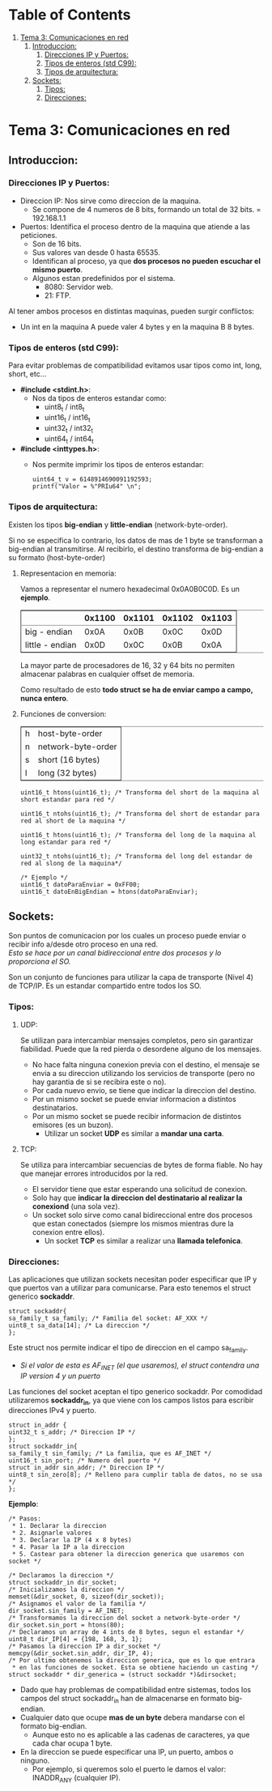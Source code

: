 
# Table of Contents

1.  [Tema 3: Comunicaciones en red](#orgee4ead1)
    1.  [Introduccion:](#orgf90fccc)
        1.  [Direcciones IP y Puertos:](#org9283a51)
        2.  [Tipos de enteros (std C99):](#orgd34b6dc)
        3.  [Tipos de arquitectura:](#org11bfed9)
    2.  [Sockets:](#org93ca994)
        1.  [Tipos:](#org6747746)
        2.  [Direcciones:](#org2a45751)


<a id="orgee4ead1"></a>

# Tema 3: Comunicaciones en red


<a id="orgf90fccc"></a>

## Introduccion:


<a id="org9283a51"></a>

### Direcciones IP y Puertos:

-   Direccion IP: Nos sirve como direccion de la maquina.
    -   Se compone de 4 numeros de 8 bits, formando un total de
        32 bits.
        = 192.168.1.1
-   Puertos: Identifica el proceso dentro de la maquina que 
    atiende a las peticiones.
    -   Son de 16 bits.
    -   Sus valores van desde 0 hasta 65535.
    -   Identifican al proceso, ya que **dos procesos no pueden**
        **escuchar el mismo puerto**.
    -   Algunos estan predefinidos por el sistema.
        -   8080: Servidor web.
        -   21: FTP.

Al tener ambos procesos en distintas maquinas, pueden surgir
conflictos:

-   Un int en la maquina A puede valer 4 bytes y en la maquina B
    8 bytes.


<a id="orgd34b6dc"></a>

### Tipos de enteros (std C99):

Para evitar problemas de compatibilidad evitamos usar tipos como
int, long, short, etc&#x2026;

-   **#include <stdint.h>**:
    -   Nos da tipos de enteros estandar como:
        -   uint8<sub>t</sub> / int8<sub>t</sub>
        -   uint16<sub>t</sub> / int16<sub>t</sub>
        -   uint32<sub>t</sub> / int32<sub>t</sub>
        -   uint64<sub>t</sub> / int64<sub>t</sub>
-   **#include <inttypes.h>**:
    -   Nos permite imprimir los tipos de enteros estandar:
        
            uint64_t v = 6148914690091192593;
            printf("Valor = %"PRIu64" \n";


<a id="org11bfed9"></a>

### Tipos de arquitectura:

Existen los tipos **big-endian** y **little-endian** (network-byte-order).

Si no se especifica lo contrario, los datos de mas de 1 byte se
transforman a big-endian al transmitirse.
Al recibirlo, el destino transforma de big-endian a su formato
(host-byte-order)

1.  Representacion en memoria:

    Vamos a representar el numero hexadecimal 0x0A0B0C0D. Es un **ejemplo**.
    
    <table border="2" cellspacing="0" cellpadding="6" rules="groups" frame="hsides">
    
    
    <colgroup>
    <col  class="org-left" />
    
    <col  class="org-right" />
    
    <col  class="org-right" />
    
    <col  class="org-right" />
    
    <col  class="org-right" />
    </colgroup>
    <thead>
    <tr>
    <th scope="col" class="org-left">&#xa0;</th>
    <th scope="col" class="org-right">0x1100</th>
    <th scope="col" class="org-right">0x1101</th>
    <th scope="col" class="org-right">0x1102</th>
    <th scope="col" class="org-right">0x1103</th>
    </tr>
    </thead>
    
    <tbody>
    <tr>
    <td class="org-left">big - endian</td>
    <td class="org-right">0x0A</td>
    <td class="org-right">0x0B</td>
    <td class="org-right">0x0C</td>
    <td class="org-right">0x0D</td>
    </tr>
    
    
    <tr>
    <td class="org-left">little - endian</td>
    <td class="org-right">0x0D</td>
    <td class="org-right">0x0C</td>
    <td class="org-right">0x0B</td>
    <td class="org-right">0x0A</td>
    </tr>
    </tbody>
    </table>
    
    La mayor parte de procesadores de 16, 32 y 64 bits no permiten almacenar
    palabras en cualquier offset de memoria.
    
    Como resultado de esto **todo struct se ha de enviar campo a campo, nunca entero**.

2.  Funciones de conversion:

    <table border="2" cellspacing="0" cellpadding="6" rules="groups" frame="hsides">
    
    
    <colgroup>
    <col  class="org-left" />
    
    <col  class="org-left" />
    </colgroup>
    <tbody>
    <tr>
    <td class="org-left">h</td>
    <td class="org-left">host-byte-order</td>
    </tr>
    
    
    <tr>
    <td class="org-left">n</td>
    <td class="org-left">network-byte-order</td>
    </tr>
    
    
    <tr>
    <td class="org-left">s</td>
    <td class="org-left">short (16 bytes)</td>
    </tr>
    
    
    <tr>
    <td class="org-left">l</td>
    <td class="org-left">long (32 bytes)</td>
    </tr>
    </tbody>
    </table>
    
        uint16_t htons(uint16_t); /* Transforma del short de la maquina al short estandar para red */
        
        uint16_t ntohs(uint16_t); /* Transforma del short de estandar para red al short de la maquina */
        
        uint16_t htons(uint16_t); /* Transforma del long de la maquina al long estandar para red */
        
        uint32_t ntohs(uint16_t); /* Transforma del long del estandar de red al slong de la maquina*/
        
        /* Ejemplo */
        uint16_t datoParaEnviar = 0xFF00;
        uint16_t datoEnBigEndian = htons(datoParaEnviar);     


<a id="org93ca994"></a>

## Sockets:

Son puntos de comunicacion por los cuales un proceso puede enviar
o recibir info a/desde otro proceso en una red.  
*Esto se hace por un canal bidireccional entre dos procesos y lo proporciona el SO.*

Son un conjunto de funciones para utilizar la capa de transporte (Nivel 4) de
TCP/IP. Es un estandar compartido entre todos los SO.


<a id="org6747746"></a>

### Tipos:

1.  UDP:

    Se utilizan para intercambiar mensajes completos, pero sin garantizar fiabilidad.
    Puede que la red pierda o desordene alguno de los mensajes.
    
    -   No hace falta ninguna conexion previa con el destino, el mensaje se envia a su
        direccion utilizando los servicios de transporte (pero no hay garantia de si 
        se recibira este o no).
    -   Por cada nuevo envio, se tiene que indicar la direccion del destino.
    -   Por un mismo socket se puede enviar informacion a distintos destinatarios.
    -   Por un mismo socket se puede recibir informacion de distintos emisores (es un buzon).
        -   Utilizar un socket **UDP** es similar a **mandar una carta**.

2.  TCP:

    Se utiliza para intercambiar secuencias de bytes de forma fiable. No hay que manejar
    errores introducidos por la red.
    
    -   El servidor tiene que estar esperando una solicitud de conexion.
    -   Solo hay que **indicar la direccion del destinatario al realizar la conexiond** (una sola vez).
    -   Un socket solo sirve como canal bidireccional entre dos procesos que estan conectados
        (siempre los mismos mientras dure la conexion entre ellos).
        -   Un socket **TCP** es similar a realizar una **llamada telefonica**.


<a id="org2a45751"></a>

### Direcciones:

Las aplicaciones que utilizan sockets necesitan poder especificar que IP y que puertos
van a utilizar para comunicarse. Para esto tenemos el struct generico **sockaddr**.

    struct sockaddr{
    sa_family_t sa_family; /* Familia del socket: AF_XXX */
    uint8_t sa_data[14]; /* La direccion */
    };

Este struct nos permite indicar el tipo de direccion en el campo sa<sub>family</sub>.

-   *Si el valor de esta es AF<sub>INET</sub> (el que usaremos), el struct contendra una IP*
    *version 4 y un puerto*

Las funciones del socket aceptan el tipo generico sockaddr. Por comodidad utilizaremos
**sockaddr<sub>in</sub>**, ya que viene con los campos listos para escribir direcciones IPv4 y puerto.

    struct in_addr {
    uint32_t s_addr; /* Direccion IP */
    };
    struct sockaddr_in{
    sa_family_t sin_family; /* La familia, que es AF_INET */
    uint16_t sin_port; /* Numero del puerto */
    struct in_addr sin_addr; /* Direccion IP */
    uint8_t sin_zero[8]; /* Relleno para cumplir tabla de datos, no se usa */
    };

**Ejemplo**:

    /* Pasos:
     * 1. Declarar la direccion
     * 2. Asignarle valores
     * 3. Declarar la IP (4 x 8 bytes)
     * 4. Pasar la IP a la direccion
     * 5. Castear para obtener la direccion generica que usaremos con socket */
    
    /* Declaramos la direccion */
    struct sockaddr_in dir_socket;
    /* Inicializamos la direccion */
    memset(&dir_socket, 0, sizeof(dir_socket));
    /* Asignamos el valor de la familia */
    dir_socket.sin_family = AF_INET;
    /* Transformamos la direccion del socket a network-byte-order */
    dir_socket.sin_port = htons(80);
    /* Declaramos un array de 4 ints de 8 bytes, segun el estandar */
    uint8_t dir_IP[4] = {198, 168, 3, 1};
    /* Pasamos la direccion IP a dir_socket */
    memcpy(&dir_socket.sin_addr, dir_IP, 4);
    /* Por ultimo obtenemos la direccion generica, que es lo que entrara
     * en las funciones de socket. Esta se obtiene haciendo un casting */
    struct sockaddr * dir_generica = (struct sockaddr *)&dirsocket;

-   Dado que hay problemas de compatibilidad entre sistemas, todos los campos del
    struct sockaddr<sub>in</sub> han de almacenarse en formato big-endian.
-   Cualquier dato que ocupe **mas de un byte** debera mandarse con el formato big-endian.
    -   Aunque esto no es aplicable a las cadenas de caracteres, ya que cada char ocupa 1 byte.
-   En la direccion se puede especificar una IP, un puerto, ambos o ninguno.
    -   Por ejemplo, si queremos solo el puerto le damos el valor: INADDR<sub>ANY</sub> (cualquier IP).


